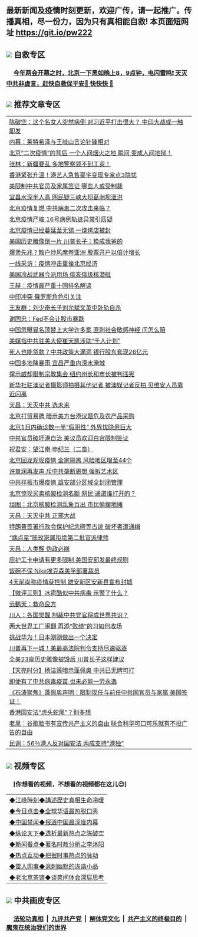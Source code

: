 ## 最新新闻及疫情时刻更新，欢迎广传，请一起推广。传播真相，尽一份力，因为只有真相能自救! 本页面短网址 https://git.io/pw222

## <img src="https://img.icons8.com/cute-clipart/2x/circled-right.png">  自救专区

 ### &nbsp;&nbsp;&nbsp;&nbsp; [今年两会开幕之时，北京一下黑如晚上8，9点钟，电闪雷鸣❗️ 天灭中共非虚言，赶快自救保平安🍎 快快快 📩](https://github.com/pwgy/td/blob/master/README.md)

## <img src="https://img.icons8.com/cute-clipart/2x/circled-right.png"> 推荐文章专区

<Table>



<tr><td colspan="2" align="left"><a href="https://kmyaoayewvhx.xhyte.press/?name=c1190829&key=wybpblbewupvzpbn&from=pw2">陈破空：这个名女人突然病倒 对习近平打击很大？ 中印大战或一触即发</a></td></tr>


<tr><td colspan="2" align="left"><a href="https://kmyaoayewvhx.xhyte.press/?name=c1190816&key=wybpblbewupvzpbn&from=pw2">内幕：莱特希泽与王岐山言论针锋相对</a></td></tr>


<tr><td colspan="2" align="left"><a href="https://kmyaoayewvhx.xhyte.press/?name=c1190812&key=wybpblbewupvzpbn&from=pw2">北京“二次疫情”的背后 一个人间烟火之地 瞬间 变成人间地狱！</a></td></tr>


<tr><td colspan="2" align="left"><a href="https://kmyaoayewvhx.xhyte.press/?name=c1190826&key=wybpblbewupvzpbn&from=pw2">张林：新疆要乱 多地警察领不到工资！</a></td></tr>


<tr><td colspan="2" align="left"><a href="https://kmyaoayewvhx.xhyte.press/?name=c1190822&key=wybpblbewupvzpbn&from=pw2">香港紧张升温！港艺人急售豪宅变现专家点3隐忧</a></td></tr>


<tr><td colspan="2" align="left"><a href="https://kmyaoayewvhx.xhyte.press/?name=c1190793&key=wybpblbewupvzpbn&from=pw2">美限制中共官员及家属签证 哪些人或受制裁</a></td></tr>


<tr><td colspan="2" align="left"><a href="https://kmyaoayewvhx.xhyte.press/?name=c1190806&key=wybpblbewupvzpbn&from=pw2">宜昌水深半人高 网民疑三峡大坝葛洲坝泄洪</a></td></tr>


<tr><td colspan="2" align="left"><a href="https://kmyaoayewvhx.xhyte.press/?name=c1190795&key=wybpblbewupvzpbn&from=pw2">北京疫情复燃 中共病毒二次攻击来临？</a></td></tr>


<tr><td colspan="2" align="left"><a href="https://kmyaoayewvhx.xhyte.press/?name=c1190836&key=wybpblbewupvzpbn&from=pw2">北京疫情严峻 16号病例轨迹异常引质疑</a></td></tr>


<tr><td colspan="2" align="left"><a href="https://kmyaoayewvhx.xhyte.press/?name=c1190823&key=wybpblbewupvzpbn&from=pw2">北京疫情已经蔓延至无锡 一烧烤店被封</a></td></tr>


<tr><td colspan="2" align="left"><a href="https://kmyaoayewvhx.xhyte.press/?name=c1190814&key=wybpblbewupvzpbn&from=pw2">美国历史雕像倒一片 川普长子：换成我爸的</a></td></tr>


<tr><td colspan="2" align="left"><a href="https://kmyaoayewvhx.xhyte.press/?name=c1190800&key=wybpblbewupvzpbn&from=pw2">爆煲先兆？散户炒风席卷亚洲 股票开户以倍计增长</a></td></tr>


<tr><td colspan="2" align="left"><a href="https://kmyaoayewvhx.xhyte.press/?name=c1190815&key=wybpblbewupvzpbn&from=pw2">一线采访：疫情冲击重挫北京经济</a></td></tr>


<tr><td colspan="2" align="left"><a href="https://kmyaoayewvhx.xhyte.press/?name=c1190824&key=wybpblbewupvzpbn&from=pw2">美国冷战武器今派用场 俄亥俄级核潜艇</a></td></tr>


<tr><td colspan="2" align="left"><a href="https://kmyaoayewvhx.xhyte.press/?name=c1190827&key=wybpblbewupvzpbn&from=pw2">王赫：疫情最严重十国排名解读</a></td></tr>


<tr><td colspan="2" align="left"><a href="https://kmyaoayewvhx.xhyte.press/?name=c1190788&key=wybpblbewupvzpbn&from=pw2">中印冲突 俄罗斯角色引关注</a></td></tr>


<tr><td colspan="2" align="left"><a href="https://kmyaoayewvhx.xhyte.press/?name=c1190820&key=wybpblbewupvzpbn&from=pw2">王友群：刘少奇长子刘允斌文革中卧轨自杀</a></td></tr>


<tr><td colspan="2" align="left"><a href="https://kmyaoayewvhx.xhyte.press/?name=c1190813&key=wybpblbewupvzpbn&from=pw2">谢国忠：Fed不会让股市暴跌</a></td></tr>


<tr><td colspan="2" align="left"><a href="https://kmyaoayewvhx.xhyte.press/?name=c1190798&key=wybpblbewupvzpbn&from=pw2">中国忽曝冒名顶替上大学许多案 直刺社会敏感神经 问怎么赔</a></td></tr>


<tr><td colspan="2" align="left"><a href="https://kmyaoayewvhx.xhyte.press/?name=c1190797&key=wybpblbewupvzpbn&from=pw2">美媒指中共驻美大使崔天凯涉助“千人计划”</a></td></tr>


<tr><td colspan="2" align="left"><a href="https://kmyaoayewvhx.xhyte.press/?name=c1190821&key=wybpblbewupvzpbn&from=pw2">死人也能贷款？中共政策大漏洞 银行股东套现26亿元</a></td></tr>


<tr><td colspan="2" align="left"><a href="https://kmyaoayewvhx.xhyte.press/?name=c1190765&key=wybpblbewupvzpbn&from=pw2">中国多地降暴雨 宜昌严重内涝水淹城</a></td></tr>


<tr><td colspan="2" align="left"><a href="https://kmyaoayewvhx.xhyte.press/?name=c1190818&key=wybpblbewupvzpbn&from=pw2">撑示威却限制宗教集会 纽约州长和市长被判违宪</a></td></tr>


<tr><td colspan="2" align="left"><a href="https://kmyaoayewvhx.xhyte.press/?name=c1190796&key=wybpblbewupvzpbn&from=pw2">新华社驻澳记者摄影师拍摄其他记者 被澳媒记者反拍 见维安人员靠近闪离</a></td></tr>


<tr><td colspan="2" align="left"><a href="https://kmyaoayewvhx.xhyte.press/?name=c1190809&key=wybpblbewupvzpbn&from=pw2">天昌：天灭中共 选未来</a></td></tr>


<tr><td colspan="2" align="left"><a href="https://kmyaoayewvhx.xhyte.press/?name=c1190802&key=wybpblbewupvzpbn&from=pw2">北京打贸易牌 暗示美方台港议题危及农产品采购</a></td></tr>


<tr><td colspan="2" align="left"><a href="https://kmyaoayewvhx.xhyte.press/?name=c1190828&key=wybpblbewupvzpbn&from=pw2">北京1日内确诊数一半“假阴性” 外界忧隐患巨大</a></td></tr>


<tr><td colspan="2" align="left"><a href="https://kmyaoayewvhx.xhyte.press/?name=c1190808&key=wybpblbewupvzpbn&from=pw2">中共官员破坏港自治 美议员欢迎白宫限制签证</a></td></tr>


<tr><td colspan="2" align="left"><a href="https://kmyaoayewvhx.xhyte.press/?name=c1190835&key=wybpblbewupvzpbn&from=pw2">祝君安：望江南·申纪兰（二章）</a></td></tr>


<tr><td colspan="2" align="left"><a href="https://kmyaoayewvhx.xhyte.press/?name=c1190792&key=wybpblbewupvzpbn&from=pw2">北京回龙观现疫情 全家隔离 风险地区增至44个</a></td></tr>


<tr><td colspan="2" align="left"><a href="https://kmyaoayewvhx.xhyte.press/?name=c1190807&key=wybpblbewupvzpbn&from=pw2">许章润再发声 斥中共垄断思想 强拆艺术区</a></td></tr>


<tr><td colspan="2" align="left"><a href="https://kmyaoayewvhx.xhyte.press/?name=c1190833&key=wybpblbewupvzpbn&from=pw2">中共样板市爆疫情 雄安部分区域全封闭管理</a></td></tr>


<tr><td colspan="2" align="left"><a href="https://kmyaoayewvhx.xhyte.press/?name=c1190825&key=wybpblbewupvzpbn&from=pw2">北京惊现买卖核酸检测名额 网民:通道谁打开的？</a></td></tr>


<tr><td colspan="2" align="left"><a href="https://kmyaoayewvhx.xhyte.press/?name=c1190832&key=wybpblbewupvzpbn&from=pw2">组图：北京核酸检测乱象百出 市民偷摆地摊</a></td></tr>


<tr><td colspan="2" align="left"><a href="https://kmyaoayewvhx.xhyte.press/?name=c1190810&key=wybpblbewupvzpbn&from=pw2">天昌：天灭中共 正邪大战</a></td></tr>


<tr><td colspan="2" align="left"><a href="https://kmyaoayewvhx.xhyte.press/?name=c1190789&key=wybpblbewupvzpbn&from=pw2">特朗普签署行政令保护纪念碑等古迹 破坏者遭通缉</a></td></tr>


<tr><td colspan="2" align="left"><a href="https://kmyaoayewvhx.xhyte.press/?name=c1190819&key=wybpblbewupvzpbn&from=pw2">“端点星”陈玫家属拒绝第二批官派律师</a></td></tr>


<tr><td colspan="2" align="left"><a href="https://kmyaoayewvhx.xhyte.press/?name=c1190811&key=wybpblbewupvzpbn&from=pw2">天昌：人类醒 伪政必崩</a></td></tr>


<tr><td colspan="2" align="left"><a href="https://kmyaoayewvhx.xhyte.press/?name=c1190817&key=wybpblbewupvzpbn&from=pw2">庇护工卡申请有更多限制 美国安部发最终规则</a></td></tr>


<tr><td colspan="2" align="left"><a href="https://kmyaoayewvhx.xhyte.press/?name=c1190799&key=wybpblbewupvzpbn&from=pw2">饭碗不保 Nike埃克森美孚部署裁员</a></td></tr>


<tr><td colspan="2" align="left"><a href="https://kmyaoayewvhx.xhyte.press/?name=c1190840&key=wybpblbewupvzpbn&from=pw2">4天前尚称疫情获控制 雄安新区安新县宣布封城</a></td></tr>


<tr><td colspan="2" align="left"><a href="https://kmyaoayewvhx.xhyte.press/?name=c1190843&key=wybpblbewupvzpbn&from=pw2">【微评三则】冰雹酷似中共病毒 示警了什么？</a></td></tr>


<tr><td colspan="2" align="left"><a href="https://kmyaoayewvhx.xhyte.press/?name=c1190834&key=wybpblbewupvzpbn&from=pw2">云鹤天：救命良方</a></td></tr>


<tr><td colspan="2" align="left"><a href="https://kmyaoayewvhx.xhyte.press/?name=c1190842&key=wybpblbewupvzpbn&from=pw2">川人：各国觉醒 制裁中共党官将成世界共识？</a></td></tr>


<tr><td colspan="2" align="left"><a href="https://kmyaoayewvhx.xhyte.press/?name=c1190849&key=wybpblbewupvzpbn&from=pw2">两大世界工厂闹翻 再添“败绩”的习如何收场</a></td></tr>


<tr><td colspan="2" align="left"><a href="https://kmyaoayewvhx.xhyte.press/?name=c1190852&key=wybpblbewupvzpbn&from=pw2">挑战华为！日本刚刚做出一个决定</a></td></tr>


<tr><td colspan="2" align="left"><a href="https://kmyaoayewvhx.xhyte.press/?name=c1190850&key=wybpblbewupvzpbn&from=pw2">川普再下一城！美最高法院判令支持尽速驱逐</a></td></tr>


<tr><td colspan="2" align="left"><a href="https://kmyaoayewvhx.xhyte.press/?name=c1190851&key=wybpblbewupvzpbn&from=pw2">全美23座历史雕像被毁后 川普长子这样建议</a></td></tr>


<tr><td colspan="2" align="left"><a href="https://kmyaoayewvhx.xhyte.press/?name=c1190846&key=wybpblbewupvzpbn&from=pw2">【天亮时分】杨洁篪暗示蓬佩奥 中共已无牌可打</a></td></tr>


<tr><td colspan="2" align="left"><a href="https://kmyaoayewvhx.xhyte.press/?name=c1190853&key=wybpblbewupvzpbn&from=pw2">即便有了中共病毒疫苗 也未必能一劳永逸</a></td></tr>


<tr><td colspan="2" align="left"><a href="https://kmyaoayewvhx.xhyte.press/?name=c1190845&key=wybpblbewupvzpbn&from=pw2">《石涛聚焦》蓬佩奥声明：限制现任与前任中共国官员与家属 美国签证！</a></td></tr>


<tr><td colspan="2" align="left"><a href="https://kmyaoayewvhx.xhyte.press/?name=c1190848&key=wybpblbewupvzpbn&from=pw2">香港国安法“虎头蛇尾”？别多想</a></td></tr>


<tr><td colspan="2" align="left"><a href="https://kmyaoayewvhx.xhyte.press/?name=c1190844&key=wybpblbewupvzpbn&from=pw2">老黑：谷歌脸书有宣传共产主义的自由 联合利华可口可乐就有不投广告的自由</a></td></tr>


<tr><td colspan="2" align="left"><a href="https://kmyaoayewvhx.xhyte.press/?name=c1190854&key=wybpblbewupvzpbn&from=pw2">民调：56％港人反对国安法 两成支持“港独”</a></td></tr>

</Table>


## <img src="https://img.icons8.com/cute-clipart/2x/circled-right.png"> 视频专区
### &nbsp;&nbsp;&nbsp;&nbsp; [你想看的视频，不想看的视频都在这儿😉] <tr>
 <Table>
   <tr>
   <td colspan="2" align=left> 
<a href="https://kmyaoayewvhx.xhyte.press/oo.aspx?name=c922850&key=wybpblbewupvzpbn&from=gy22&tag=9877">◆江峰時刻◆講述歷史真相生命冷暖</a><br/>
    </td>
  </tr>
   <tr>
   <td colspan="2" align=left> 
<a href="https://kmyaoayewvhx.xhyte.press/oo.aspx?name=c816850&key=wybpblbewupvzpbn&from=gy22&tag=9877">◆今日点击◆全球华语最热脱口秀</a><br/>
    </td>
  </tr>
  <tr>
  <td colspan="2" align=left>
<a href="https://kmyaoayewvhx.xhyte.press/oo.aspx?name=c816860&key=wybpblbewupvzpbn&from=gy22&tag=99733110">◆中国禁闻◆报道中国最深度内幕</a><br/>
   </tr>
  <tr>
     <td colspan="2" align=left>
<a href="https://kmyaoayewvhx.xhyte.press/oo.aspx?name=c816855&key=wybpblbewupvzpbn&from=gy22&tag=997110">◆纵论天下◆透析最新热点之陈破空</a><br/>
   </tr>
   <tr>
      <td colspan="2" align=left>
<a href="https://kmyaoayewv4hx.xhyte.press/oo.aspx?name=c838308&key=wybpblbewupvzpbn&from=gy22&tag=9973110">◆新闻看点◆著名时政分析之李沐阳</a><br/>
   </tr>
   <tr>
     <td colspan="2" align=left>
<a href="https://kmy4aoayewvhx.xhyte.press/oo.aspx?name=c816852&key=wybpblbewupvzpbn&from=gy22&tag=9733110">◆热点互动◆把握时事热点的脉动</a><br/>
   </tr>
   <tr>
      <td colspan="2" align=left>
<a href="https://kmyaoaye4wvhx.xhyte.press/oo.aspx?name=c816694&key=wybpblbewupvzpbn&from=gy22&tag=93310">◆雷人网事◆讽刺幽默的诙谐小品</a><br/>
   </tr>
   <tr>
    <td colspan="2" align=left>
<a href="https://kmyao4ayewvhx.xhyte.press/oo.aspx?name=c816650&key=wybpblbewupvzpbn&from=gy22&tag=9973110">◆老北京茶馆◆谈笑间体会深层思考</a><br/>
   </tr>
</Table>
 
## <img src="https://img.icons8.com/cute-clipart/2x/circled-right.png"> 中共画皮专区


 ### &nbsp;&nbsp;&nbsp;&nbsp; [法轮功真相](https://github.com/begood0513/basic/blob/master/README.md) &nbsp;|&nbsp; [九评共产党](https://github.com/begood0513/9ping.md/blob/master/README.md) &nbsp;|&nbsp; [解体党文化](https://github.com/begood0513/jtdwh.md/blob/master/README.md)   &nbsp;|&nbsp; [共产主义的终极目的](https://github.com/begood0513/gczydzjmd.md/blob/master/README.md) &nbsp;|&nbsp; [魔鬼在统治我们的世界](https://github.com/begood0513/gczydzjmd.md/blob/master/README.md) 

